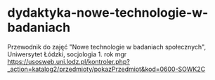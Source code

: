 # dydaktyka-nowe-technologie-w-badaniach
Przewodnik do zajęć "Nowe technologie w badaniach społecznych", Uniwersytet Łódzki, socjologia 1. rok mgr
https://usosweb.uni.lodz.pl/kontroler.php?_action=katalog2/przedmioty/pokazPrzedmiot&kod=0600-SOWK2C 
